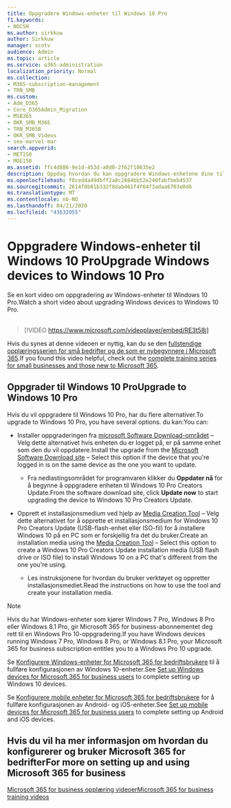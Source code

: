 ```yaml
---
title: Oppgradere Windows-enheter til Windows 10 Pro
f1.keywords:
- NOCSH
ms.author: sirkkuw
author: Sirkkuw
manager: scotv
audience: Admin
ms.topic: article
ms.service: o365-administration
localization_priority: Normal
ms.collection:
- M365-subscription-management
- TRN_SMB
ms.custom:
- Adm_O365
- Core_O365Admin_Migration
- MSB365
- OKR_SMB_M365
- TRN_M365B
- OKR_SMB_Videos
- seo-marvel-mar
search.appverid:
- MET150
- MOE150
ms.assetid: ffc4d886-9e1d-453d-a0d0-2f62f18635e2
description: Oppdag hvordan du kan oppgradere Windows-enhetene dine til Windows 10 Pro for å bruke mer avanserte sikkerhets- og bedriftsnettverksfunksjoner.
ms.openlocfilehash: f0cedda49dbff2a8c2884bb52e240fabfbeb4537
ms.sourcegitcommit: 2614f8b81b332f8dab461f4f64f3adaa6703e0d6
ms.translationtype: MT
ms.contentlocale: nb-NO
ms.lasthandoff: 04/21/2020
ms.locfileid: "43632055"
---
```

# <a name="upgrade-windows-devices-to-windows-10-pro"></a><span data-ttu-id="0b7b6-103">Oppgradere Windows-enheter til Windows 10 Pro</span><span class="sxs-lookup"><span data-stu-id="0b7b6-103">Upgrade Windows devices to Windows 10 Pro</span></span>

<span data-ttu-id="0b7b6-104">Se en kort video om oppgradering av Windows-enheter til Windows 10 Pro.</span><span class="sxs-lookup"><span data-stu-id="0b7b6-104">Watch a short video about upgrading Windows devices to Windows 10 Pro.</span></span><br><br>

> [!VIDEO https://www.microsoft.com/videoplayer/embed/RE3t58j] 

<span data-ttu-id="0b7b6-105">Hvis du synes at denne videoen er nyttig, kan du se den [fullstendige opplæringsserien for små bedrifter og de som er nybegynnere i Microsoft 365](https://support.office.com/article/6ab4bbcd-79cf-4000-a0bd-d42ce4d12816).</span><span class="sxs-lookup"><span data-stu-id="0b7b6-105">If you found this video helpful, check out the [complete training series for small businesses and those new to Microsoft 365](https://support.office.com/article/6ab4bbcd-79cf-4000-a0bd-d42ce4d12816).</span></span>

## <a name="upgrade-to-windows-10-pro"></a><span data-ttu-id="0b7b6-106">Oppgrader til Windows 10 Pro</span><span class="sxs-lookup"><span data-stu-id="0b7b6-106">Upgrade to Windows 10 Pro</span></span>
  
<span data-ttu-id="0b7b6-107">Hvis du vil oppgradere til Windows 10 Pro, har du flere alternativer.</span><span class="sxs-lookup"><span data-stu-id="0b7b6-107">To upgrade to Windows 10 Pro, you have several options.</span></span> <span data-ttu-id="0b7b6-108">du kan:</span><span class="sxs-lookup"><span data-stu-id="0b7b6-108">You can:</span></span>
    
- <span data-ttu-id="0b7b6-109">Installer oppgraderingen fra [microsoft Software Download-området](https://go.microsoft.com/fwlink/?LinkID=836951 ) &ndash; Velg dette alternativet hvis enheten du er logget på, er på samme enhet som den du vil oppdatere.</span><span class="sxs-lookup"><span data-stu-id="0b7b6-109">Install the upgrade from the [Microsoft Software Download site](https://go.microsoft.com/fwlink/?LinkID=836951 ) &ndash; Select this option if the device that you're logged in is on the same device as the one you want to update.</span></span> 

    - <span data-ttu-id="0b7b6-110">Fra nedlastingsområdet for programvaren klikker du **Oppdater nå** for å begynne å oppgradere enheten til Windows 10 Pro Creators Update.</span><span class="sxs-lookup"><span data-stu-id="0b7b6-110">From the software download site, click **Update now** to start upgrading the device to Windows 10 Pro Creators Update.</span></span> 
    
- <span data-ttu-id="0b7b6-111">Opprett et installasjonsmedium ved hjelp av [Media Creation Tool](https://go.microsoft.com/fwlink/?LinkID=836960) &ndash; Velg dette alternativet for å opprette et installasjonsmedium for Windows 10 Pro Creators Update (USB-flash-enhet eller ISO-fil) for å installere Windows 10 på en PC som er forskjellig fra det du bruker.</span><span class="sxs-lookup"><span data-stu-id="0b7b6-111">Create an installation media using the [Media Creation Tool](https://go.microsoft.com/fwlink/?LinkID=836960) &ndash; Select this option to create a Windows 10 Pro Creators Update installation media (USB flash drive or ISO file) to install Windows 10 on a PC that's different from the one you're using.</span></span>

    - <span data-ttu-id="0b7b6-112">Les instruksjonene for hvordan du bruker verktøyet og oppretter installasjonsmediet.</span><span class="sxs-lookup"><span data-stu-id="0b7b6-112">Read the instructions on how to use the tool and create your installation media.</span></span> 

> [!NOTE]
> <span data-ttu-id="0b7b6-113">Hvis du har Windows-enheter som kjører Windows 7 Pro, Windows 8 Pro eller Windows 8.1 Pro, gir Microsoft 365 for business-abonnementet deg rett til en Windows Pro 10-oppgradering.</span><span class="sxs-lookup"><span data-stu-id="0b7b6-113">If you have Windows devices running Windows 7 Pro, Windows 8 Pro, or Windows 8.1 Pro, your Microsoft 365 for business subscription entitles you to a Windows Pro 10 upgrade.</span></span>
    
<span data-ttu-id="0b7b6-114">Se [Konfigurere Windows-enheter for Microsoft 365 for bedriftsbrukere](set-up-windows-devices.md) til å fullføre konfigurasjonen av Windows 10-enheter.</span><span class="sxs-lookup"><span data-stu-id="0b7b6-114">See [Set up Windows devices for Microsoft 365 for business users](set-up-windows-devices.md) to complete setting up Windows 10 devices.</span></span> 
  
<span data-ttu-id="0b7b6-115">Se [Konfigurere mobile enheter for Microsoft 365 for bedriftsbrukere](set-up-mobile-devices.md) for å fullføre konfigurasjonen av Android- og iOS-enheter.</span><span class="sxs-lookup"><span data-stu-id="0b7b6-115">See [Set up mobile devices for Microsoft 365 for business users](set-up-mobile-devices.md) to complete setting up Android and iOS devices.</span></span> 
  
## <a name="for-more-on-setting-up-and-using-microsoft-365-for-business"></a><span data-ttu-id="0b7b6-116">Hvis du vil ha mer informasjon om hvordan du konfigurerer og bruker Microsoft 365 for bedrifter</span><span class="sxs-lookup"><span data-stu-id="0b7b6-116">For more on setting up and using Microsoft 365 for business</span></span>

[<span data-ttu-id="0b7b6-117">Microsoft 365 for business opplæring videoer</span><span class="sxs-lookup"><span data-stu-id="0b7b6-117">Microsoft 365 for business training videos</span></span>](https://support.office.com/article/6ab4bbcd-79cf-4000-a0bd-d42ce4d12816)
